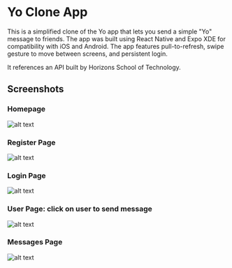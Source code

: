 # Yo Clone App

This is a simplified clone of the Yo app that lets you send a simple "Yo" message to friends. The app was built using React Native and Expo XDE for compatibility with iOS and Android. The app features pull-to-refresh, swipe gesture to move between screens, and persistent login.

It references an API built by Horizons School of Technology.

## Screenshots

### Homepage

![alt text](Screenshots/1.png)

### Register Page
![alt text](Screenshots/2.png )

### Login Page
![alt text](Screenshots/3.png )

### User Page: click on user to send message
![alt text](Screenshots/4.png )

### Messages Page
![alt text](Screenshots/5.png )
